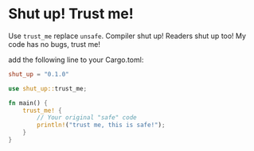 # Shut up! Trust me!
Use `trust_me` replace `unsafe`. Compiler shut up! Readers shut up too! My code has no bugs, trust me!

add the following line to your Cargo.toml:
```toml
shut_up = "0.1.0"
```

```rust
use shut_up::trust_me;

fn main() {
    trust_me! {
        // Your original "safe" code
        println!("trust me, this is safe!");
    }
}
```
